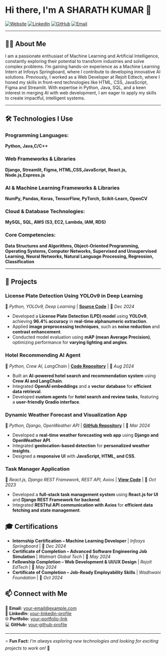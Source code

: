 
# Hi there, I'm A SHARATH KUMAR 👋

[![Website](https://img.shields.io/badge/Website-Visit-blue)]([your-portfolio-link](https://sharath353.github.io/Portfolio/))
[![LinkedIn](https://img.shields.io/badge/LinkedIn-Connect-blue)]([your-linkedin-link](https://www.linkedin.com/in/sharathkumara/))
[![GitHub](https://img.shields.io/badge/GitHub-Follow-black)]([your-github-link](https://github.com/SHARATH353))
[![Email](https://img.shields.io/badge/Email-Contact-red)](mailto:asharathkumar0305@gmail.com)

---

## 🧑‍💻 About Me  

I am a passionate enthusiast of Machine Learning and Artificial Intelligence, constantly exploring their potential to transform industries and solve complex problems. I’m gaining hands-on experience as a Machine Learning Intern at Infosys Springboard, where I contribute to developing innovative AI solutions. Previously, I worked as a Web Developer at Rejolt Edtech, where I honed my skills in front-end technologies like HTML, CSS, JavaScript, Figma and Streamlit. With expertise in Python, Java, SQL, and a keen interest in merging AI with web development, I am eager to apply my skills to create impactful, intelligent systems.

---

## 🛠️ Technologies I Use  

### **Programming Languages:**  
**Python, Java,C/C++** 

### **Web Frameworks & Libraries**  
**Django, Streamlit, Figma, HTML,CSS,JavaScript, React.js, Node.js,Express.js** 

### **AI & Machine Learning Frameworks & Libraries**  
**NumPy, Pandas, Keras, TensorFlow, PyTorch, Scikit-Learn, OpenCV**  

### **Cloud & Database Technologies:**  
**MySQL, SQL, AWS (S3, EC2, Lambda, IAM, RDS)**  

### **Core Competencies:**  
**Data Structures and Algorithms, Object-Oriented Programming, Operating Systems, Computer Networks,
Supervised and Unsupervised Learning, Neural Networks, Natural Language Processing, Regression, Classification**  

---
## 🚀 Projects  

### **License Plate Detection Using YOLOv9 in Deep Learning**  
📌 *Python, YOLOv9, Deep Learning* | [**Source Code**](https://github.com/SHARATH353/License-Plate-Detection-YOLOv9) | 📅 *Dec 2024*  
- Developed a **License Plate Detection (LPD) model** using **YOLOv9**, achieving **96.4% accuracy** in **real-time alphanumeric extraction**.  
- Applied **image preprocessing techniques**, such as **noise reduction** and **contrast enhancement**.  
- Conducted model evaluation using **mAP (mean Average Precision)**, optimizing performance for **varying lighting and angles**.  

### **Hotel Recommending AI Agent**  
📌 *Python, Crew AI, LangChain* | [**Code Repository**](https://colab.research.google.com/drive/11-GbNGJ7CEspcTcamF5d3fSnyT39mLhc) | 📅 *Aug 2024*  
- Built an **AI-powered hotel search and recommendation system** using **Crew AI and LangChain**.  
- Integrated **OpenAI embeddings** and a **vector database** for **efficient data retrieval**.  
- Developed **custom agents** for **hotel search and review tasks**, featuring a **user-friendly Gradio interface**.  

### **Dynamic Weather Forecast and Visualization App**  
📌 *Python, Django, OpenWeather API* | [**GitHub Repository**](https://github.com/SHARATH353/Dynamic-Weather-Forecast-and-Visualization-App) | 📅 *Mar 2024*  
- Developed a **real-time weather forecasting web app** using **Django and OpenWeather API**.  
- Integrated **geolocation-based detection** for **personalized weather insights**.  
- Designed a **responsive UI** with **JavaScript, HTML, and CSS**.  

### **Task Manager Application**  
📌 *React.js, Django REST Framework, REST API, Axios* | [**View Code**](https://github.com/SHARATH353/Full-Stack-Task-Management-System) | 📅 *Oct 2023*  
- Developed a **full-stack task management system** using **React.js for UI** and **Django REST Framework for backend**.  
- Integrated **RESTful API communication with Axios** for **efficient data fetching and state management**.  

## 🎓 Certifications  

- **Internship Certification – Machine Learning Developer** | *Infosys Springboard* | 📅 *Dec 2024*  
- **Certificate of Completion – Advanced Software Engineering Job Simulation** | *Walmart Global Tech* | 📅 *May 2024*  
- **Fellowship Completion – Web Development & UI/UX Design** | *Rejolt EdTech* | 📅 *May 2024*  
- **Certificate of Completion – Job-Ready Employability Skills** | *Wadhwani Foundation* | 📅 *Oct 2024*  


## 📫 Connect with Me  

📧 **Email:** [your-email@example.com](asharathkumar0305@gmail.com)  
🔗 **LinkedIn:** [your-linkedin-profile](https://www.linkedin.com/in/sharathkumara/)  
🌐 **Portfolio:** [your-portfolio-link](https://sharath353.github.io/Portfolio/)  
💻 **GitHub:** [your-github-profile](https://github.com/SHARATH353)  

---

⭐ **Fun Fact:** *I'm always exploring new technologies and looking for exciting projects to work on!* 🚀  
